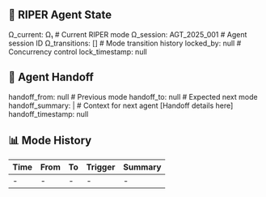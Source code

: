 ## 🤖 RIPER Agent State

Ω_current: Ω₁ # Current RIPER mode
Ω_session: AGT_2025_001 # Agent session ID
Ω_transitions: [] # Mode transition history
locked_by: null # Concurrency control
lock_timestamp: null

## 🤝 Agent Handoff

handoff_from: null # Previous mode
handoff_to: null # Expected next mode
handoff_summary: | # Context for next agent
[Handoff details here]
handoff_timestamp: null

## 📊 Mode History

| Time | From | To  | Trigger | Summary |
| ---- | ---- | --- | ------- | ------- |
| -    | -    | -   | -       | -       |
